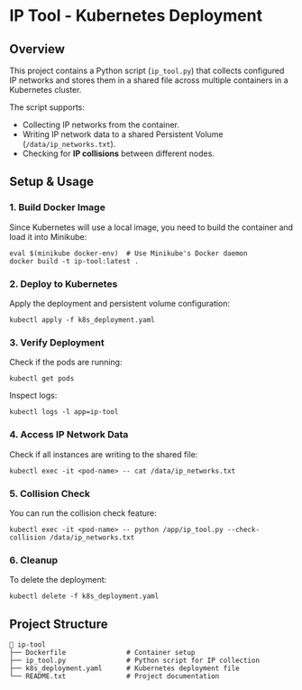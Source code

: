 # IP Tool - Kubernetes Deployment

## Overview
This project contains a Python script (`ip_tool.py`) that collects configured IP networks and stores them in a shared file across multiple containers in a Kubernetes cluster.

The script supports:
- Collecting IP networks from the container.
- Writing IP network data to a shared Persistent Volume (`/data/ip_networks.txt`).
- Checking for **IP collisions** between different nodes.

## Setup & Usage

### 1. Build Docker Image
Since Kubernetes will use a local image, you need to build the container and load it into Minikube:

```
eval $(minikube docker-env)  # Use Minikube's Docker daemon
docker build -t ip-tool:latest .
```

### 2. Deploy to Kubernetes
Apply the deployment and persistent volume configuration:

```
kubectl apply -f k8s_deployment.yaml
```

### 3. Verify Deployment
Check if the pods are running:

```
kubectl get pods
```

Inspect logs:

```
kubectl logs -l app=ip-tool
```

### 4. Access IP Network Data
Check if all instances are writing to the shared file:

```
kubectl exec -it <pod-name> -- cat /data/ip_networks.txt
```

### 5. Collision Check
You can run the collision check feature:

```
kubectl exec -it <pod-name> -- python /app/ip_tool.py --check-collision /data/ip_networks.txt
```

### 6. Cleanup
To delete the deployment:

```
kubectl delete -f k8s_deployment.yaml
```

## Project Structure

```
📂 ip-tool
├── Dockerfile               # Container setup
├── ip_tool.py               # Python script for IP collection
├── k8s_deployment.yaml      # Kubernetes deployment file
└── README.txt               # Project documentation
```



